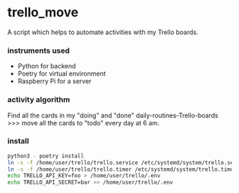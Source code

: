 # trello_move
A script which helps to automate activities with my Trello boards.

### instruments used
* Python for backend
* Poetry for virtual environment
* Raspberry Pi for a server

### activity algorithm
Find all the cards in my "doing" and "done" daily-routines-Trello-boards >>>
move all the cards to "todo" every day at 6 am.

### install
```sh
python3 - poetry install
ln -s -f /home/user/trello/trello.service /etc/systemd/system/trello.service
ln -s -f /home/user/trello/trello.timer /etc/systemd/system/trello.timer
echo TRELLO_API_KEY=foo > /home/user/trello/.env
echo TRELLO_API_SECRET=bar >> /home/user/trello/.env
```
